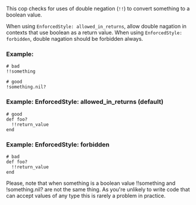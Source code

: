 This cop checks for uses of double negation (`!!`) to convert something to a boolean value.

When using `EnforcedStyle: allowed_in_returns`, allow double nagation in contexts
that use boolean as a return value. When using `EnforcedStyle: forbidden`, double nagation
should be forbidden always.

### Example:
    # bad
    !!something

    # good
    !something.nil?

### Example: EnforcedStyle: allowed_in_returns (default)
    # good
    def foo?
      !!return_value
    end

### Example: EnforcedStyle: forbidden
    # bad
    def foo?
      !!return_value
    end

Please, note that when something is a boolean value
!!something and !something.nil? are not the same thing.
As you're unlikely to write code that can accept values of any type
this is rarely a problem in practice.